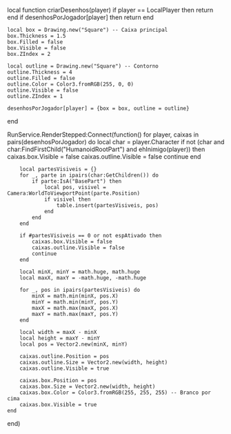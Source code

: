 local function criarDesenhos(player)
	if player == LocalPlayer then return end
	if desenhosPorJogador[player] then return end

	local box = Drawing.new("Square") -- Caixa principal
	box.Thickness = 1.5
	box.Filled = false
	box.Visible = false
	box.ZIndex = 2

	local outline = Drawing.new("Square") -- Contorno
	outline.Thickness = 4
	outline.Filled = false
	outline.Color = Color3.fromRGB(255, 0, 0)
	outline.Visible = false
	outline.ZIndex = 1

	desenhosPorJogador[player] = {box = box, outline = outline}
end

RunService.RenderStepped:Connect(function()
	for player, caixas in pairs(desenhosPorJogador) do
		local char = player.Character
		if not (char and char:FindFirstChild("HumanoidRootPart") and ehInimigo(player)) then
			caixas.box.Visible = false
			caixas.outline.Visible = false
			continue
		end

		local partesVisiveis = {}
		for _, parte in ipairs(char:GetChildren()) do
			if parte:IsA("BasePart") then
				local pos, visivel = Camera:WorldToViewportPoint(parte.Position)
				if visivel then
					table.insert(partesVisiveis, pos)
				end
			end
		end

		if #partesVisiveis == 0 or not espAtivado then
			caixas.box.Visible = false
			caixas.outline.Visible = false
			continue
		end

		local minX, minY = math.huge, math.huge
		local maxX, maxY = -math.huge, -math.huge

		for _, pos in ipairs(partesVisiveis) do
			minX = math.min(minX, pos.X)
			minY = math.min(minY, pos.Y)
			maxX = math.max(maxX, pos.X)
			maxY = math.max(maxY, pos.Y)
		end

		local width = maxX - minX
		local height = maxY - minY
		local pos = Vector2.new(minX, minY)

		caixas.outline.Position = pos
		caixas.outline.Size = Vector2.new(width, height)
		caixas.outline.Visible = true

		caixas.box.Position = pos
		caixas.box.Size = Vector2.new(width, height)
		caixas.box.Color = Color3.fromRGB(255, 255, 255) -- Branco por cima
		caixas.box.Visible = true
	end
end)
